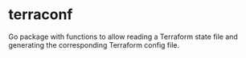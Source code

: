 # terraconf
Go package with functions to allow reading a Terraform state file and generating the corresponding Terraform config file.
